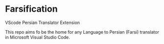# Farsification
VScode Persian Translator Extension


This repo aims fo be the home for any Language to Persian (Farsi) translator in Microsoft Visual Studio Code.
